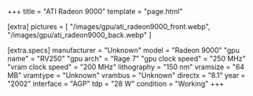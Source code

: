 +++
title     = "ATI Radeon 9000"
template  = "page.html"

[extra]
pictures  = [
  "/images/gpu/ati_radeon9000_front.webp",
  "/images/gpu/ati_radeon9000_back.webp"
]

  [extra.specs]
  manufacturer        = "Unknown"
  model               = "Radeon 9000"
  "gpu name"          = "RV250"
  "gpu arch"          = "Rage 7"
  "gpu clock speed"   = "250 MHz"
  "vram clock speed"  = "200 MHz"
  lithography         = "150 nm"
  vramsize            = "64 MB"
  vramtype            = "Unknown"
  vrambus             = "Unknown"
  directx             = "8.1"
  year                = "2002"
  interface           = "AGP"
  tdp                 = "28 W"
  condition           = "Working"
+++

